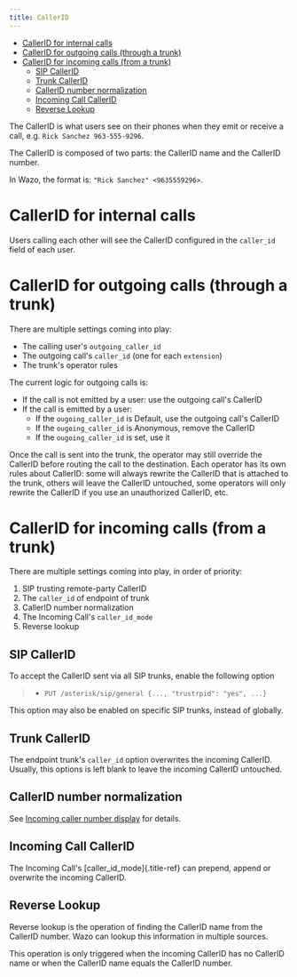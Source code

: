 ```yaml
---
title: CallerID
---
```


-   [CallerID for internal calls](#callerid-for-internal-calls)
-   [CallerID for outgoing calls (through a
    trunk)](#callerid-for-outgoing-calls-through-a-trunk)
-   [CallerID for incoming calls (from a
    trunk)](#callerid-for-incoming-calls-from-a-trunk)
    -   [SIP CallerID](#sip-callerid)
    -   [Trunk CallerID](#trunk-callerid)
    -   [CallerID number normalization](#callerid-number-normalization)
    -   [Incoming Call CallerID](#incoming-call-callerid)
    -   [Reverse Lookup](#reverse-lookup)

The CallerID is what users see on their phones when they emit or receive
a call, e.g. `Rick Sanchez 963-555-9296`.

The CallerID is composed of two parts: the CallerID name and the
CallerID number.

In Wazo, the format is: `"Rick Sanchez" <9635559296>`.

CallerID for internal calls
===========================

Users calling each other will see the CallerID configured in the
`caller_id` field of each user.

CallerID for outgoing calls (through a trunk)
=============================================

There are multiple settings coming into play:

-   The calling user\'s `outgoing_caller_id`
-   The outgoing call\'s `caller_id` (one for each `extension`)
-   The trunk\'s operator rules

The current logic for outgoing calls is:

-   If the call is not emitted by a user: use the outgoing call\'s
    CallerID
-   If the call is emitted by a user:
    -   If the `ougoing_caller_id` is Default, use the outgoing call\'s
        CallerID
    -   If the `ougoing_caller_id` is Anonymous, remove the CallerID
    -   If the `ougoing_caller_id` is set, use it

Once the call is sent into the trunk, the operator may still override
the CallerID before routing the call to the destination. Each operator
has its own rules about CallerID: some will always rewrite the CallerID
that is attached to the trunk, others will leave the CallerID untouched,
some operators will only rewrite the CallerID if you use an unauthorized
CallerID, etc.

CallerID for incoming calls (from a trunk)
==========================================

There are multiple settings coming into play, in order of priority:

1.  SIP trusting remote-party CallerID
2.  The `caller_id` of endpoint of trunk
3.  CallerID number normalization
4.  The Incoming Call\'s `caller_id_mode`
5.  Reverse lookup

SIP CallerID
------------

To accept the CallerID sent via all SIP trunks, enable the following
option

> -   `PUT /asterisk/sip/general {..., "trustrpid": "yes", ...}`

This option may also be enabled on specific SIP trunks, instead of
globally.

Trunk CallerID
--------------

The endpoint trunk\'s `caller_id` option overwrites the incoming
CallerID. Usually, this options is left blank to leave the incoming
CallerID untouched.

CallerID number normalization
-----------------------------

See [Incoming caller number display](/uc-doc/installation/postinstall#callerid-num-normalization) for
details.

Incoming Call CallerID
----------------------

The Incoming Call\'s [caller\_id\_mode]{.title-ref} can prepend, append
or overwrite the incoming CallerID.

Reverse Lookup
--------------

Reverse lookup is the operation of finding the CallerID name from the
CallerID number. Wazo can lookup this information in multiple sources.

This operation is only triggered when the incoming CallerID has no
CallerID name or when the CallerID name equals the CallerID number.

